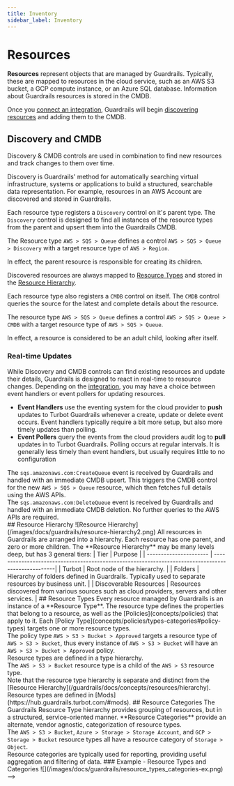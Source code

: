 ```yaml
---
title: Inventory
sidebar_label: Inventory
---
```


# Resources

**Resources** represent objects that are managed by Guardrails. Typically, these are
mapped to resources in the cloud service, such as an AWS S3 bucket, a GCP
compute instance, or an Azure SQL database. Information about Guardrails resources
is stored in the CMDB. 

Once you [connect an integration](http://localhost:3000/guardrails/docs/guides), Guardrails will begin [discovering resources](#discovery-and-cmdb) and adding them to the CMDB.  



## Discovery and CMDB
 
Discovery & CMDB controls are used in combination to find new resources and track changes to them over time.

Discovery is Guardrails' method for automatically searching virtual infrastructure,
systems or applications to build a structured, searchable data representation.
For example, resources in an AWS Account are discovered and stored in Guardrails.

Each resource type registers a `Discovery` control on it's parent type. The
`Discovery` control is designed to find all instances of the resource types from
the parent and upsert them into the Guardrails CMDB.

<div className="example">The Resource type <code>AWS > SQS > Queue</code> defines a
control <code>AWS > SQS > Queue > Discovery</code> with a target resource type of <code>AWS > Region</code>.
</div>

In effect, the parent resource is responsible for creating its children.

Discovered resources are always mapped to [Resource Types](#resource-types) and stored in the [Resource Hierarchy](#resource-hierarchy).


Each resource type also registers a `CMDB` control on itself. The `CMDB` control
queries the source for the latest and complete details about the resource.

<div className="example"> The resource type <code>AWS > SQS > Queue</code> defines a
control <code>AWS > SQS > Queue > CMDB</code> with a target resource type of <code>AWS > SQS > Queue</code>.
</div>

In effect, a resource is considered to be an adult child, looking after itself.

### Real-time Updates

While Discovery and CMDB controls can find existing resources and update their details, Guardrails is designed to react in real-time to resource changes.  Depending on the [integration](), you may have a choice between event handlers or event pollers for updating resources.

- **Event Handlers** use the eventing system for the cloud provider to **push** updates to Turbot Guardrails whenever a create, update or delete event occurs.  Event handlers typically require a bit more setup, but also more timely updates than polling.
- **Event Pollers** query the events from the cloud providers audit log to **pull** updates in to Turbot Guardrails.  Polling occurs at regular intervals.  It is generally less timely than event handlers, but usually requires little to no configuration


<div className="example"> The <code>sqs.amazonaws.com:CreateQueue</code> event is received by Guardrails and
handled with an immediate CMDB upsert. This triggers the CMDB control for the new <code>AWS > SQS > Queue</code> resource, which then fetches full details using the AWS APIs.
</div>

<div className="example"> The <code>sqs.amazonaws.com:DeleteQueue</code> event is received by Guardrails and handled with an immediate CMDB deletion. No further queries to the AWS APIs are required.
</div>




<!--
[Policies](/guardrails/docs/concepts/policies) can be set to manage the
configuration of resources (or sets of resources).
-->


<!--
![](/images/docs/guardrails/resources/resources-home.png)
-->

<!--
| Concept                                                   | Definition                                                     |
| --------------------------------------------------------- | -------------------------------------------------------------- |
| [Hierarchy](concepts/resources/hierarchy)                 | Information on resource hierarchy in Guardrails                |
| [Types & Categories](concepts/resources/types-categories) | Information on properties and categorization of resource types |
| [Discovery](concepts/resources/discovery)                 | Guardrails and resource discovery                              |
-->


<!--
> [!EXAMPLE]
> - `AWS > Region`
> - `AWS > Account`
> - `AWS > S3 > Bucket`
> - `Azure > SQL > Database`
> - `GCP > Compute > Instance`
-->

<!--

<div className="example">
  <ul>
    <li><code>AWS > Region</code></li>
    <li><code>AWS > Account</code></li>
    <li><code>AWS > S3 > Bucket</code></li>
    <li><code>Azure > SQL > Database</code></li>
    <li><code>GCP > Compute > Instance</code></li>
  </ul>
</div>

-->



<!-->
## Resource Hierarchy


![Resource Hierarchy](/images/docs/guardrails/resource-hierarchy2.png)
All resources in Guardrails are arranged into a hierarchy. Each resource has one
parent, and zero or more children.

The **Resource Hierarchy** may be many levels deep, but has 3 general tiers:

| Tier                   | Purpose                                                                                            |
| ---------------------- | ---------------------------------------------------------------------------------------------------|
| Turbot                 | Root node of the hierarchy.                                                                        |
| Folders                | Hierarchy of folders defined in Guardrails. Typically used to separate resources by business unit. |
| Discoverable Resources | Resources discovered from various sources such as cloud providers, servers and other services.     |



## Resource Types

Every resource managed by Guardrails is an instance of a **Resource Type**. The
resource type defines the properties that belong to a resource, as well as the
[Policies](concepts/policies) that apply to it. Each
[Policy Type](concepts/policies/types-categories#policy-types) targets one or
more resource types.

<div className="example"> The policy type <code>AWS > S3 > Bucket > Approved</code> targets a resource type of <code>AWS > S3 > Bucket</code>, thus every instance of <code>AWS > S3 > Bucket</code> will have an <code>AWS > S3 > Bucket > Approved</code> policy.
</div>

Resource types are defined in a type hierarchy.

<div className="example"> The <code>AWS > S3 > Bucket</code> resource type is a child of the <code>AWS > S3</code> resource type.
</div>

Note that the resource type hierarchy is separate and distinct from the
[Resource Hierarchy](/guardrails/docs/concepts/resources/hierarchy).

Resource types are defined in [Mods](https://hub.guardrails.turbot.com/#mods).

## Resource Categories

The Guardrails Resource Type hierarchy provides grouping of resources, but in a
structured, service-oriented manner. **Resource Categories** provide an
alternate, vendor agnostic, categorization of resource types.

<div className="example"> The <code>AWS > S3 > Bucket</code>, <code>Azure > Storage > Storage Account</code>, and <code>GCP > Storage > Bucket</code> resource types all have a resource category of <code>Storage > Object</code>.
</div>

Resource categories are typically used for reporting, providing useful
aggregation and filtering of data.

### Example - Resource Types and Categories

![](/images/docs/guardrails/resource_types_categories-ex.png)


-->